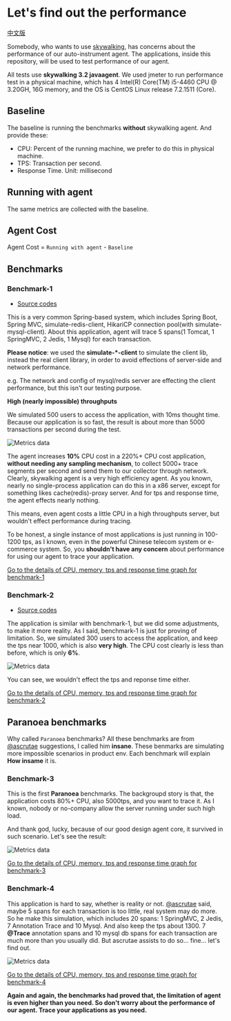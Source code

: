 # Let's find out the performance
[中文版](README_zh.md)

Somebody, who wants to use [skywalking](https://github.com/OpenSkywalking/skywalking), has concerns about the performance of our auto-instrument agent. The applications, inside this repository, will be used to test performance of our agent.

All tests use **skywalking 3.2 javaagent**. We used jmeter to run performance test in a physical machine, which has 4 Intel(R) Core(TM) i5-4460  CPU @ 3.20GH, 16G memory, and the OS is CentOS Linux release 7.2.1511 (Core). 

## Baseline
The baseline is running the benchmarks **without** skywalking agent. And provide these:
* CPU: Percent of the running machine, we prefer to do this in physical machine.
* TPS: Transaction per second.
* Response Time. Unit: millisecond

## Running with agent
The same metrics are collected with the baseline.

## Agent Cost
Agent Cost = `Running with agent` - `Baseline`


## Benchmarks
### Benchmark-1
* [Source codes](https://github.com/SkywalkingTest/Agent-Benchmarks/tree/master/Benchmark-1/example)

This is a very common Spring-based system, which includes Spring Boot, Spring MVC, simulate-redis-client, HikariCP connection pool(with simulate-mysql-client). About this application, agent will trace 5 spans(1 Tomcat, 1 SpringMVC, 2 Jedis, 1 Mysql) for each transaction.

**Please notice**: we used the **simulate-*-client** to simulate the client lib, instead the real client library, in order to avoid effections of server-side and network performance. 

e.g. The network and config of mysql/redis server are effecting the client performance, but this isn't our testing purpose.

**High (nearly impossible) throughputs**

We simulated 500 users to access the application, with 10ms thought time. Because our application is so fast, the result is about more than 5000 transactions per second during the test.

![Metrics data](https://skywalkingtest.github.io/page-resources/3.2/performance-results/benchmark-1/contrast_graph.png)

The agent increases **10%** CPU cost in a 220%+ CPU cost application, **without needing any sampling mechanism**, to collect 5000+ trace segments per second and send them to our collector through network. Clearly, skywalking agent is a very high efficiency agent. As you known, nearly no single-process application can do this in a x86 server, except for something likes cache(redis)-proxy server. And for tps and response time, the agent effects nearly nothing. 

This means, even agent costs a little CPU in a high throughputs server, but wouldn't effect performance during tracing.

To be honest, a single instance of most applications is just running in 100-1200 tps, as I known, even in the powerful Chinese telecom system or e-commerce system. So, you **shouldn't have any concern** about performance for using our agent to trace your application.

[Go to the details of CPU, memory, tps and response time graph for benchmark-1](Benchmark-1)

### Benchmark-2
* [Source codes](https://github.com/SkywalkingTest/Agent-Benchmarks/tree/master/Benchmark-2/example)

The application is similar with benchmark-1, but we did some adjustments, to make it more reality. As I said, benchmark-1 is just for proving of limitation. So, we simulated 300 users to access the application, and keep the tps near 1000, which is also **very high**. The CPU cost clearly is less than before, which is only **6%**.

![Metrics data](https://skywalkingtest.github.io/page-resources/3.2/performance-results/benchmark-2/contrast_graph.png)

You can see, we wouldn't effect the tps and reponse time either. 

[Go to the details of CPU, memory, tps and response time graph for benchmark-2](Benchmark-2)

## Paranoea benchmarks
Why called `Paranoea` benchmarks? All these benchmarks are from [@ascrutae](https://github.com/ascrutae) suggestions, I called him **insane**. These benmarks are simulating more impossible scenarios in product env. Each benchmark will explain **How insame** it is. 

### Benchmark-3
This is the first **Paranoea** benchmarks. The backgroupd story is that, the application costs 80%+ CPU, also 5000tps, and you want to trace it. As I known, nobody or no-company allow the server running under such high load.

And thank god, lucky, because of our good design agent core, it survived in such scenario. Let's see the result:

![Metrics data](https://skywalkingtest.github.io/page-resources/3.2/performance-results/benchmark-3/contrast_graph.png)

[Go to the details of CPU, memory, tps and response time graph for benchmark-3](Benchmark-3)


### Benchmark-4
This application is hard to say, whether is reality or not. [@ascrutae](https://github.com/ascrutae) said, maybe 5 spans for each transaction is too little, real system may do more. So he make this simulation, which includes 20 spans: 1 SpringMVC, 2 Jedis, 7 Annotation Trace and 10 Mysql. And also keep the tps about 1300. 7 **@Trace** annotation spans and 10 mysql db spans for each transaction are much more than you usually did.  But ascrutae assists to do so... fine... let's find out.

![Metrics data](https://skywalkingtest.github.io/page-resources/3.2/performance-results/benchmark-4/contrast_graph.png)

[Go to the details of CPU, memory, tps and response time graph for benchmark-4](Benchmark-4)


**Again and again, the benchmarks had proved that, the limitation of agent is even higher than you need. So don't worry about the performance of our agent. Trace your applications as you need.**
